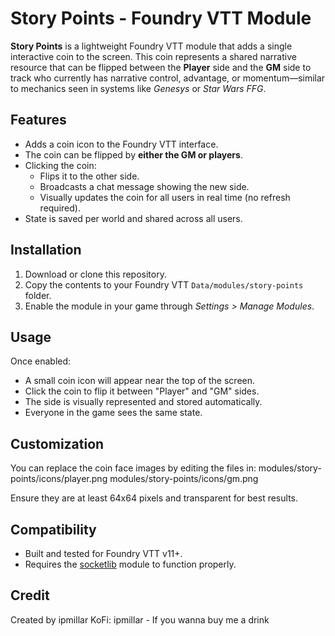 # Story Points - Foundry VTT Module

**Story Points** is a lightweight Foundry VTT module that adds a single interactive coin to the screen. This coin represents a shared narrative resource that can be flipped between the **Player** side and the **GM** side to track who currently has narrative control, advantage, or momentum—similar to mechanics seen in systems like *Genesys* or *Star Wars FFG*.

## Features

- Adds a coin icon to the Foundry VTT interface.
- The coin can be flipped by **either the GM or players**.
- Clicking the coin:
  - Flips it to the other side.
  - Broadcasts a chat message showing the new side.
  - Visually updates the coin for all users in real time (no refresh required).
- State is saved per world and shared across all users.

## Installation

1. Download or clone this repository.
2. Copy the contents to your Foundry VTT `Data/modules/story-points` folder.
3. Enable the module in your game through *Settings > Manage Modules*.

## Usage

Once enabled:
- A small coin icon will appear near the top of the screen.
- Click the coin to flip it between "Player" and "GM" sides.
- The side is visually represented and stored automatically.
- Everyone in the game sees the same state.

## Customization

You can replace the coin face images by editing the files in:
modules/story-points/icons/player.png
modules/story-points/icons/gm.png

Ensure they are at least 64x64 pixels and transparent for best results.

## Compatibility

- Built and tested for Foundry VTT v11+.
- Requires the [socketlib](https://foundryvtt.com/packages/socketlib) module to function properly.

## Credit

Created by ipmillar
KoFi: ipmillar - If you wanna buy me a drink
